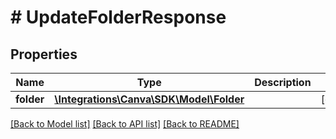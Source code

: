 # # UpdateFolderResponse

## Properties

Name | Type | Description | Notes
------------ | ------------- | ------------- | -------------
**folder** | [**\Integrations\Canva\SDK\Model\Folder**](Folder.md) |  | [optional]

[[Back to Model list]](../../README.md#models) [[Back to API list]](../../README.md#endpoints) [[Back to README]](../../README.md)

